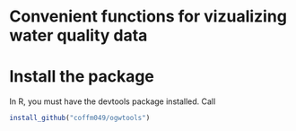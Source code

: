 # Convenient functions for vizualizing water quality data


# Install the package
In R, you must have the devtools package installed. Call

```r
install_github("coffm049/ogwtools")
```
